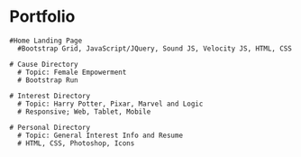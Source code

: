 # Portfolio
    #Home Landing Page
      #Bootstrap Grid, JavaScript/JQuery, Sound JS, Velocity JS, HTML, CSS
      
    # Cause Directory 
      # Topic: Female Empowerment 
      # Bootstrap Run

    # Interest Directory 
      # Topic: Harry Potter, Pixar, Marvel and Logic 
      # Responsive; Web, Tablet, Mobile 
  
    # Personal Directory
      # Topic: General Interest Info and Resume 
      # HTML, CSS, Photoshop, Icons
